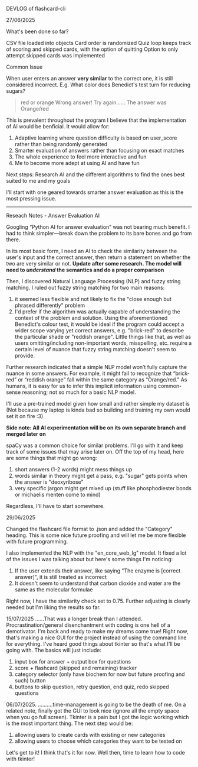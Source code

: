DEVLOG of flashcard-cli

27/06/2025

What's been done so far?

CSV file loaded into objects
Card order is randomized
Quiz loop keeps track of scoring and skipped cards, with the option of quitting
Option to only attempt skipped cards was implemented

Common Issue

When user enters an answer **very similar** to the correct one, it is still considered incorrect.
E.g. What color does Benedict's test turn for reducing sugars?
>red or orange
Wrong answer! Try again......
The answer was Orange/red

This is prevalent throughout the program I believe that the implementation of AI would be benficial.
It would allow for:
1) Adaptive learning where question difficulty is based on user_score rather than being randomly generated
2) Smarter evaluation of answers rather than focusing on exact matches
3) The whole experience to feel more interactive and fun
4) Me to become more adept at using AI and have fun

Next steps:
Research AI and the different algorithms to find the ones best suited to me and my goals 

I'll start with one geared towards smarter answer evaluation as this is the most pressing issue.


******

Reseach Notes - Answer Evaluation AI

Googling “Python AI for answer evaluation” was not bearing much benefit. I had to think simpler—break down the problem to its bare bones and go from there.

In its most basic form, I need an AI to check the similarity between the user's input and the correct answer, then return a statement on whether the two are very similar or not. **Update after some research. The model will need to *understand* the semantics and do a proper comparison**

Then, I discovered Natural Language Processing (NLP) and fuzzy string matching.
I ruled out fuzzy string matching for two main reasons:
1) it seemed less flexible and not likely to fix the "close enough but phrased differently" problem
2) I'd prefer if the algorithm was actually capable of understanding the context of the problem and solution. Using the aforementioned Benedict's colour test, it would be ideal if the program could accept a wider scope varying yet correct answers, e.g. "brick-red" to describe the particular shade or "reddish orange". Little things like that, as well as users omitting/including non-important words, misspelling, etc. require a certain level of nuance that fuzzy string matching doesn't seem to provide.
   
Further research indicated that a simple NLP model won’t fully capture the nuance in some answers. For example, it might fail to recognize that “brick-red” or “reddish orange” fall within the same category as “Orange/red.” As humans, it is easy for us to infer this implicit information using common-sense reasoning; not so much for a basic NLP model.

I'll use a pre-trained model given how small and rather simple my dataset is (Not because my laptop is kinda bad so building and training my own would set it on fire :3)

**Side note: All AI experimentation will be on its own separate branch and merged later on**

spaCy was a common choice for similar problems. I'll go with it and keep track of some issues that may arise later on. Off the top of my head, here are some things that might go wrong:
1) short answers (1-2 words) might mess things up
2) words similar in theory might get a pass, e.g. "sugar" gets points when the answer is "deoxyribose"
3) very specific jargon might get mixed up (stuff like phosphodiester bonds or michaelis menten come to mind)

Regardless, I'll have to start somewhere.


29/06/2025

Changed the flashcard file format to .json and added the "Category" heading. This is some nice future proofing and will let me be more flexible with future programming. 

I also implemented the NLP with the "en_core_web_lg" model. It fixed a lot of the issues I was talking about but here's some things I'm noticing:
1) If the user extends their answer, like saying "The enzyme is [correct answer]", it is still treated as incorrect
2) It doesn't seem to understand that carbon dioxide and water are the same as the molecular formulae

Right now, I have the similarity check set to 0.75. Further adjusting is clearly needed but I'm liking the results so far.


15/07/2025
......That was a longer break than I attended. Procrastination/general disenchantment with coding is one hell of a demotivator. I'm back and ready to make my dreams come true!
Right now, that's making a nice GUI for the project instead of using the command line for everything. I've heard good things about tkinter so that's what I'll be going with. The basics will just include:
1) input box for answer + output box for questions
2) score + flashcard (skipped and remaining) tracker
3) category selector (only have biochem for now but future proofing and such) button
4) buttons to skip question, retry question, end quiz, redo skipped questions

06/07/2025. 
..........time-management is going to be the death of me. On a related note, finally got the GUI to look nice (ignore all the empty  space when you go full screen). Tkinter is a pain but I got the logic working which is the most important thing. The next step would be:
1) allowing users to create cards with existing or new categories
2) allowing users to choose which categories they want to be tested on

Let's get to it!
I think that's it for now. Well then, time to learn how to code with tkinter!
